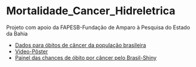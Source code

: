 # Mortalidade_Cancer_Hidreletrica
Projeto com apoio da FAPESB-Fundação de Amparo à Pesquisa do Estado da Bahia
 
- [Dados para óbitos de câncer da população brasileira](https://www.inca.gov.br/MortalidadeWeb/pages/Modelo10/consultar.xhtml#panelResultado)
- [Video-Pôster](https://www.youtube.com/watch?v=uItRgQl-AiA&list=PLSIGD7-rHf2UmRgQjety60OjYyEGDurf9&index=74)
- [Painel das chances de óbito por câncer pelo Brasil-Shiny](https://marreapato.shinyapps.io/br_cancer/?_ga=2.214012119.1755552520.1591999142-899209179.1591910754)
